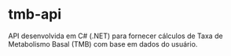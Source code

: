 # tmb-api
API desenvolvida em C# (.NET) para fornecer cálculos de Taxa de Metabolismo Basal (TMB) com base em dados do usuário.
